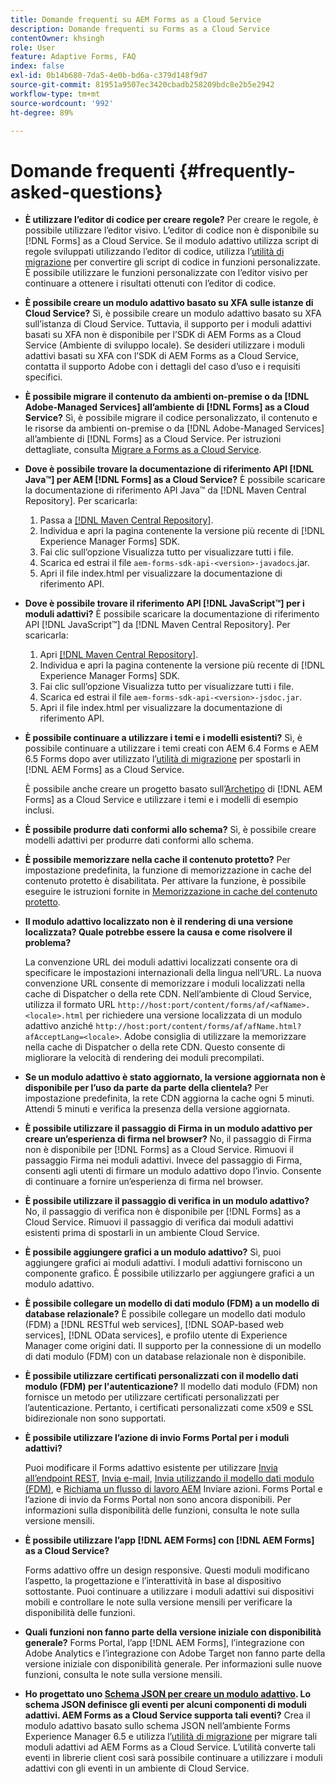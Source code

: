 ```yaml
---
title: Domande frequenti su AEM Forms as a Cloud Service
description: Domande frequenti su Forms as a Cloud Service
contentOwner: khsingh
role: User
feature: Adaptive Forms, FAQ
index: false
exl-id: 0b14b680-7da5-4e0b-bd6a-c379d148f9d7
source-git-commit: 81951a9507ec3420cbadb258209bdc8e2b5e2942
workflow-type: tm+mt
source-wordcount: '992'
ht-degree: 89%

---
```


# Domande frequenti {#frequently-asked-questions}

* **È utilizzare l’editor di codice per creare regole?**
Per creare le regole, è possibile utilizzare l’editor visivo. L’editor di codice non è disponibile su [!DNL Forms] as a Cloud Service. Se il modulo adattivo utilizza script di regole sviluppati utilizzando l’editor di codice, utilizza l’[utilità di migrazione](migrate-to-forms-as-a-cloud-service.md) per convertire gli script di codice in funzioni personalizzate. È possibile utilizzare le funzioni personalizzate con l’editor visivo per continuare a ottenere i risultati ottenuti con l’editor di codice.

* **È possibile creare un modulo adattivo basato su XFA sulle istanze di Cloud Service?**
Sì, è possibile creare un modulo adattivo basato su XFA sull’istanza di Cloud Service. Tuttavia, il supporto per i moduli adattivi basati su XFA non è disponibile per l’SDK di AEM Forms as a Cloud Service (Ambiente di sviluppo locale). Se desideri utilizzare i moduli adattivi basati su XFA con l’SDK di AEM Forms as a Cloud Service, contatta il supporto Adobe con i dettagli del caso d’uso e i requisiti specifici.

<!-- * **Can I use an XDP as a Document of Record (DoR) template? Is Forms Designer included in AEM Forms as a Cloud Service license?** 

  Yes, you can use an XDP as a Document of Record template on Cloud Service instances. However, support to use XDP as a Document of Record template is not available for AEM Forms as a Cloud Service SDK (Local development environment). -->

* **È possibile migrare il contenuto da ambienti on-premise o da [!DNL Adobe-Managed Services] all’ambiente di [!DNL Forms] as a Cloud Service?**
Sì, è possibile migrare il codice personalizzato, il contenuto e le risorse da ambienti on-premise o da [!DNL Adobe-Managed Services] all’ambiente di [!DNL Forms] as a Cloud Service. Per istruzioni dettagliate, consulta [Migrare a Forms as a Cloud Service](migrate-to-forms-as-a-cloud-service.md).

<!-- You can use package manager or Experience Manager UI to [export and import Forms and related assets](import-export-forms-templates.md), use the migration utility to make your existing assets compatible with [!DNL Forms] as a Cloud Service, use the [Best Practices Analyzer](https://experienceleague.adobe.com/docs/experience-manager-cloud-service/moving/cloud-migration/best-practices-analyzer/overview-best-practices-analyzer.html?lang=en#best-practices-analyzer) tool to find the features and APIs that require changes and updated before migration, and use the [Content Transfer Tools](https://docs.adobe.com/content/help/en/experience-manager-cloud-service/moving/home.html) to move your custom code without refactoring it. -->

* **Dove è possibile trovare la documentazione di riferimento API [!DNL Java™] per AEM [!DNL Forms] as a Cloud Service?**
È possibile scaricare la documentazione di riferimento API Java™ da [!DNL Maven Central Repository]. Per scaricarla:
   1. Passa a [[!DNL Maven Central Repository]](https://mvnrepository.com/artifact/com.adobe.aem/aem-forms-sdk-api).
   1. Individua e apri la pagina contenente la versione più recente di [!DNL Experience Manager Forms] SDK.
   1. Fai clic sull’opzione Visualizza tutto per visualizzare tutti i file.
   1. Scarica ed estrai il file `aem-forms-sdk-api-<version>-javadocs`.jar.
   1. Apri il file index.html per visualizzare la documentazione di riferimento API.

* **Dove è possibile trovare il riferimento API [!DNL JavaScript™] per i moduli adattivi?**
È possibile scaricare la documentazione di riferimento API [!DNL JavaScript™] da [!DNL  Maven Central Repository]. Per scaricarla:
   1. Apri [[!DNL Maven Central Repository]](https://mvnrepository.com/artifact/com.adobe.aem/aem-forms-sdk-api).
   1. Individua e apri la pagina contenente la versione più recente di [!DNL Experience Manager Forms] SDK.
   1. Fai clic sull’opzione Visualizza tutto per visualizzare tutti i file.
   1. Scarica ed estrai il file `aem-forms-sdk-api-<version>-jsdoc.jar`.
   1. Apri il file index.html per visualizzare la documentazione di riferimento API.

* **È possibile continuare a utilizzare i temi e i modelli esistenti?**
Sì, è possibile continuare a utilizzare i temi creati con AEM 6.4 Forms e AEM 6.5 Forms dopo aver utilizzato l’[utilità di migrazione](migrate-to-forms-as-a-cloud-service.md) per spostarli in [!DNL AEM Forms] as a Cloud Service.

  È possibile anche creare un progetto basato sull’[Archetipo](setup-local-development-environment.md#forms-cloud-service-local-development-environment) di [!DNL AEM Forms] as a Cloud Service e utilizzare i temi e i modelli di esempio inclusi.

* **È possibile produrre dati conformi allo schema?**
Sì, è possibile creare modelli adattivi per produrre dati conformi allo schema.

<!-- * **Can I pass custom parameters to the prefill service?**
Custom parameters are planned for an upcoming release. -->

* **È possibile memorizzare nella cache il contenuto protetto?**
Per impostazione predefinita, la funzione di memorizzazione in cache del contenuto protetto è disabilitata. Per attivare la funzione, è possibile eseguire le istruzioni fornite in [Memorizzazione in cache del contenuto protetto](https://experienceleague.adobe.com/docs/experience-manager-dispatcher/using/configuring/permissions-cache.html?lang=it).

* **Il modulo adattivo localizzato non è il rendering di una versione localizzata? Quale potrebbe essere la causa e come risolvere il problema?**

  La convenzione URL dei moduli adattivi localizzati consente ora di specificare le impostazioni internazionali della lingua nell’URL. La nuova convenzione URL consente di memorizzare i moduli localizzati nella cache di Dispatcher o della rete CDN. Nell’ambiente di Cloud Service, utilizza il formato URL `http://host:port/content/forms/af/<afName>.<locale>.html` per richiedere una versione localizzata di un modulo adattivo anziché `http://host:port/content/forms/af/afName.html?afAcceptLang=<locale>`. Adobe consiglia di utilizzare la memorizzare nella cache di Dispatcher o della rete CDN. Questo consente di migliorare la velocità di rendering dei moduli precompilati.

* **Se un modulo adattivo è stato aggiornato, la versione aggiornata non è disponibile per l’uso da parte da parte della clientela?**
Per impostazione predefinita, la rete CDN aggiorna la cache ogni 5 minuti. Attendi 5 minuti e verifica la presenza della versione aggiornata.

* **È possibile utilizzare il passaggio di Firma in un modulo adattivo per creare un’esperienza di firma nel browser?**
No, il passaggio di Firma non è disponibile per [!DNL Forms] as a Cloud Service. Rimuovi il passaggio Firma nei moduli adattivi. Invece del passaggio di Firma, consenti agli utenti di firmare un modulo adattivo dopo l’invio. Consente di continuare a fornire un’esperienza di firma nel browser.

* **È possibile utilizzare il passaggio di verifica in un modulo adattivo?**
No, il passaggio di verifica non è disponibile per [!DNL Forms] as a Cloud Service. Rimuovi il passaggio di verifica dai moduli adattivi esistenti prima di spostarli in un ambiente Cloud Service.

* **È possibile aggiungere grafici a un modulo adattivo?**
Sì, puoi aggiungere grafici ai moduli adattivi. I moduli adattivi forniscono un componente grafico. È possibile utilizzarlo per aggiungere grafici a un modulo adattivo.

* **È possibile collegare un modello di dati modulo (FDM) a un modello di database relazionale?**
È possibile collegare un modello dati modulo (FDM) a [!DNL RESTful web services], [!DNL SOAP-based web services], [!DNL OData services], e profilo utente di Experience Manager come origini dati. Il supporto per la connessione di un modello di dati modulo (FDM) con un database relazionale non è disponibile.

* **È possibile utilizzare certificati personalizzati con il modello dati modulo (FDM) per l&#39;autenticazione?**
Il modello dati modulo (FDM) non fornisce un metodo per utilizzare certificati personalizzati per l’autenticazione. Pertanto, i certificati personalizzati come x509 e SSL bidirezionale non sono supportati.

* **È possibile utilizzare l’azione di invio Forms Portal per i moduli adattivi?**

  Puoi modificare il Forms adattivo esistente per utilizzare [Invia all’endpoint REST](configuring-submit-actions.md#submit-to-rest-endpoint), [Invia e-mail](configuring-submit-actions.md#send-email), [Invia utilizzando il modello dati modulo (FDM)](configuring-submit-actions.md#submit-using-form-data-model), e [Richiama un flusso di lavoro AEM](configuring-submit-actions.md#invoke-an-aem-workflow) Inviare azioni. Forms Portal e l’azione di invio da Forms Portal non sono ancora disponibili. Per informazioni sulla disponibilità delle funzioni, consulta le note sulla versione mensili.

* **È possibile utilizzare l’app [!DNL AEM Forms] con [!DNL AEM Forms] as a Cloud Service?**

  Forms adattivo offre un design responsive. Questi moduli modificano l’aspetto, la progettazione e l’interattività in base al dispositivo sottostante. Puoi continuare a utilizzare i moduli adattivi sui dispositivi mobili e controllare le note sulla versione mensili per verificare la disponibilità delle funzioni.

* **Quali funzioni non fanno parte della versione iniziale con disponibilità generale?**
Forms Portal, l’app [!DNL AEM Forms], l’integrazione con Adobe Analytics e l’integrazione con Adobe Target non fanno parte della versione iniziale con disponibilità generale. Per informazioni sulle nuove funzioni, consulta le note sulla versione mensili.

* **Ho progettato uno [Schema JSON per creare un modulo adattivo](adaptive-form-json-schema-form-model.md). Lo schema JSON definisce gli eventi per alcuni componenti di moduli adattivi. AEM Forms as a Cloud Service supporta tali eventi?**
Crea il modulo adattivo basato sullo schema JSON nell’ambiente Forms Experience Manager 6.5 e utilizza l’[utilità di migrazione](migrate-to-forms-as-a-cloud-service.md) per migrare tali moduli adattivi ad AEM Forms as a Cloud Service. L’utilità converte tali eventi in librerie client così sarà possibile continuare a utilizzare i moduli adattivi con gli eventi in un ambiente di Cloud Service.

<!-- 

* **Is there any AEM Forms as a Cloud Service connector for Microsoft Power Automate?**

  Yes, Adobe provides an Adobe Experience Manager connector to access [Adobe Experience Manager Forms - Communication capabilities](https://experienceleague.adobe.com/docs/experience-manager-cloud-service/content/forms/using-communications/aem-forms-cloud-service-communications-introduction.html) through Microsoft Power Automate. You can create a PDF document that is based on a form design and XML form data or create PostScript (PS), Printer Command Language (PCL), Zebra Printing Language (ZPL) and other Printer Definition Language documents. 

  You can get started with Adobe Experience Manager easily with just a few steps:

  1. Generate the Service credentials: Use Adobe Experience Manager Developer Console to [generate](https://experienceleague.adobe.com/docs/experience-manager-learn/getting-started-with-aem-headless/authentication/service-credentials.html?#generate-service-credentials) the service credentials.  
  
  1. Setup your connection: Add your service credentials to the Adobe Experience Manager Connector. You can get crdential from service credential JSON and copy these credential details to your one-time connection setup:

    * AEM Server
    * Organization ID 
    * Client ID
    * Client Secret
    * Technical Account ID
    * Meta Scopes
    * Private Key - base64 encoded keys are accepted
    * Adobe IMS Host URL

    <br> 
    
    ![Use your Service Credential JSON for credential details](assets/forms-aem-pa-connector-connection.png)

    A sample Service Credential JSON file fields mapped to Adobe Experience Manager connector for Microsoft Power Automate.

    -->

